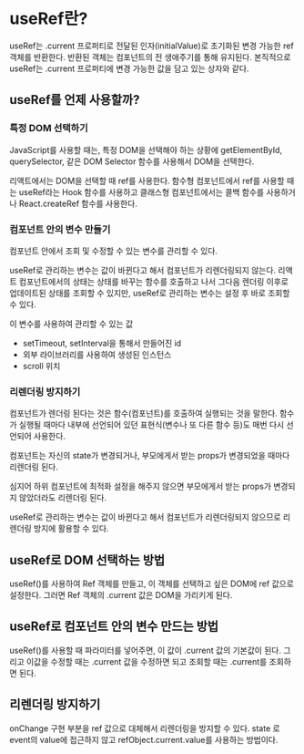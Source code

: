 # useRef란?

useRef는 .current 프로퍼티로 전달된 인자(initialValue)로 초기화된 변경 가능한 ref 객체를 반환한다.
반환된 객체는 컴포넌트의 전 생애주기를 통해 유지된다.
본직적으로 useRef는 .current 프로퍼티에 변경 가능한 값을 담고 있는 상자와 같다.

## useRef를 언제 사용할까?

### 특정 DOM 선택하기

JavaScript를 사용할 때는, 특정 DOM을 선택해야 하는 상황에 getElementById, querySelector, 같은 DOM Selector 함수를 사용해서 DOM을 선택한다.

리액트에서는 DOM을 선택할 때 ref를 사용한다.
함수형 컴포넌트에서 ref를 사용할 때는 useRef라는 Hook 함수를 사용하고 클래스형 컴포넌트에서는 콜백 함수를 사용하거나 React.createRef 함수를 사용한다.

### 컴포넌트 안의 변수 만들기

컴포넌트 안에서 조회 및 수정할 수 있는 변수를 관리할 수 있다.

useRef로 관리하는 변수는 값이 바뀐다고 해서 컴포넌트가 리렌더링되지 않는다. 리액트 컴포넌트에서의 상태는 상태를 바꾸는 함수를 호출하고 나서 그다음 렌더링 이후로 업데이트된 상태를 조회할 수 있지만, useRef로 관리하는 변수는 설정 후 바로 조회할 수 있다.

이 변수를 사용하여 관리할 수 있는 값

- setTimeout, setInterval을 통해서 만들어진 id
- 외부 라이브러리를 사용하여 생성된 인스턴스
- scroll 위치

### 리렌더링 방지하기

컴포넌트가 렌더링 된다는 것은 함수(컴포넌트)를 호출하여 실행되는 것을 말한다. 함수가 실행될 때마다 내부에 선언되어 있던 표현식(변수나 또 다른 함수 등)도 매번 다시 선언되어 사용한다.

컴포넌트는 자신의 state가 변경되거나, 부모에게서 받는 props가 변경되었을 때마다 리렌더링 된다.

심지어 하위 컴포넌트에 최적화 설정을 해주지 않으면 부모에게서 받는 props가 변경되지 않았더라도 리렌더링 된다.

useRef로 관리하는 변수는 값이 바뀐다고 해서 컴포넌트가 리렌더링되지 않으므로 리렌더링 방지에 활용할 수 있다.

## useRef로 DOM 선택하는 방법

useRef()를 사용하여 Ref 객체를 만들고, 이 객체를 선택하고 싶은 DOM에 ref 값으로 설정한다. 그러면 Ref 객체의 .current 값은 DOM을 가리키게 된다.

## useRef로 컴포넌트 안의 변수 만드는 방법

useRef()를 사용할 때 파라미터를 넣어주면, 이 값이 .current 값의 기본값이 된다. 그리고 이값을 수정할 때는 .current 값을 수정하면 되고 조회할 때는 .current를 조회하면 된다.

## 리렌더링 방지하기

onChange 구현 부분을 ref 값으로 대체해서 리렌더링을 방지할 수 있다. state 로 event의 value에 접근하지 않고 refObject.current.value를 사용하는 방법이다.
